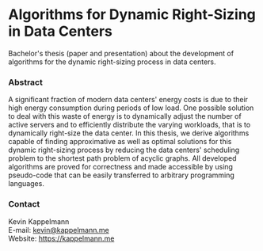 # Algorithms for Dynamic Right-Sizing in Data Centers
Bachelor's thesis (paper and presentation) about the development of algorithms for the dynamic right-sizing process in data centers.

### Abstract
A significant fraction of modern data centers' energy costs is due to their high energy consumption during periods of low load. One possible solution to deal with this waste of energy is to dynamically adjust the number of active servers and to efficiently distribute the varying workloads, that is to dynamically right-size the data center. In this thesis, we derive algorithms capable of finding approximative as well as optimal solutions for this dynamic right-sizing process by reducing the data centers' scheduling problem to the shortest path problem of acyclic graphs. All developed algorithms are proved for correctness and made accessible by using pseudo-code that can be easily transferred to arbitrary programming languages.


### Contact
Kevin Kappelmann  
E-mail: kevin@kappelmann.me  
Website: https://kappelmann.me  
